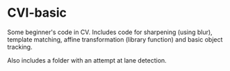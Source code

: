 # CVI-basic
Some beginner's code in CV.
Includes code for sharpening (using blur), template matching, affine transformation (library function) and basic object tracking.

Also includes a folder with an attempt at lane detection.
